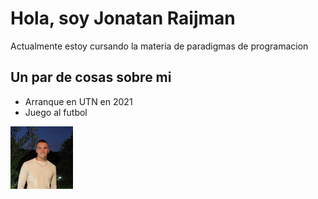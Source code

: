 # Hola, soy Jonatan Raijman
Actualmente estoy cursando la materia de paradigmas de programacion

## Un par de cosas sobre mi
- Arranque en UTN en 2021
- Juego al futbol

![foto](f1.jpg)


